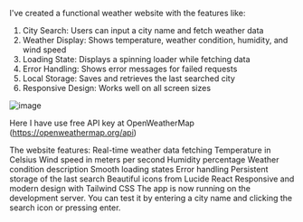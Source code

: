 I've created a functional weather website with the features like:

1. City Search: Users can input a city name and fetch weather data
2. Weather Display: Shows temperature, weather condition, humidity, and wind speed
3. Loading State: Displays a spinning loader while fetching data
4. Error Handling: Shows error messages for failed requests
5. Local Storage: Saves and retrieves the last searched city
6. Responsive Design: Works well on all screen sizes

![image](https://github.com/user-attachments/assets/8bf8139c-57f4-4c55-90e5-074eb251d1cd)

Here I have use free API key at OpenWeatherMap (https://openweathermap.org/api)

The website features:
Real-time weather data fetching
Temperature in Celsius
Wind speed in meters per second
Humidity percentage
Weather condition description
Smooth loading states
Error handling
Persistent storage of the last search
Beautiful icons from Lucide React
Responsive and modern design with Tailwind CSS
The app is now running on the development server. You can test it by entering a city name and clicking the search icon or pressing enter.
